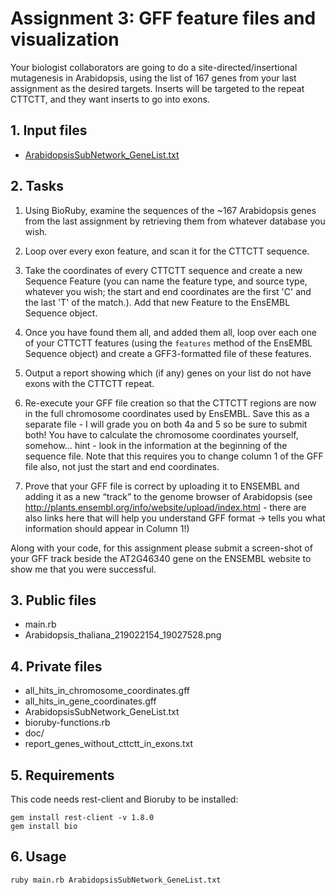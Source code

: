 # Assignment 3: GFF feature files and visualization

Your biologist collaborators are going to do a site-directed/insertional mutagenesis in Arabidopsis, using the list of 167 genes from your last assignment as the desired targets.  Inserts will be targeted to the repeat CTTCTT, and they want inserts to go into exons.

## 1. Input files

- [ArabidopsisSubNetwork_GeneList.txt](https://github.com/edu9as-cbm/Bioinfo_ProgrammingChallenges/tree/master/AssignmentAnswers/Assignment2)

## 2. Tasks

1. Using BioRuby, examine the sequences of the ~167 Arabidopsis genes from the last assignment by retrieving them from whatever database you wish.

2. Loop over every exon feature, and scan it for the CTTCTT sequence.

3. Take the coordinates of every CTTCTT sequence and create a new Sequence Feature (you can name the feature type, and source type, whatever you wish; the start and end coordinates are the first 'C' and the last 'T' of the match.).  Add that new Feature to the EnsEMBL Sequence object.

4.  Once you have found them all, and added them all, loop over each one of your CTTCTT features (using the ```features``` method of the EnsEMBL Sequence object) and create a GFF3-formatted file of these features.

5. Output a report showing which (if any) genes on your list do not have exons with the CTTCTT repeat.

6. Re-execute your GFF file creation so that the CTTCTT regions are now in the full chromosome coordinates used by EnsEMBL.  Save this as a separate file - I will grade you on both 4a and 5 so be sure to submit both! You have to calculate the chromosome coordinates yourself, somehow… hint - look in the information at the beginning of the sequence file. Note that this requires you to change column 1 of the GFF file also, not just the start and end coordinates.

7. Prove that your GFF file is correct by uploading it to ENSEMBL and adding it as a new “track” to the genome browser of Arabidopsis (see http://plants.ensembl.org/info/website/upload/index.html  - there are also links here that will help you understand GFF format → tells you what information should appear in Column 1!)    

Along with your code, for this assignment please submit a screen-shot of your GFF track beside the AT2G46340 gene on the ENSEMBL website to show me that you were successful.

## 3. Public files

- main.rb
- Arabidopsis_thaliana_219022154_19027528.png

## 4. Private files

- all_hits_in_chromosome_coordinates.gff
- all_hits_in_gene_coordinates.gff
- ArabidopsisSubNetwork_GeneList.txt
- bioruby-functions.rb
- doc/
- report_genes_without_cttctt_in_exons.txt

## 5. Requirements

This code needs rest-client and Bioruby to be installed:

```
gem install rest-client -v 1.8.0
gem install bio
```

## 6. Usage

```
ruby main.rb ArabidopsisSubNetwork_GeneList.txt
```